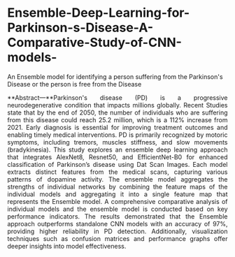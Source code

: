 # Ensemble-Deep-Learning-for-Parkinson-s-Disease-A-Comparative-Study-of-CNN-models-
An Ensemble model for identifying a person suffering from the Parkinson's Disease or the person is free from the Disease
<p align="justify">
**Abstract—**Parkinson's disease (PD) is a progressive neurodegenerative condition that impacts millions globally. Recent Studies state that by the end of 2050, the number of individuals who are suffering from this disease could reach 25.2 million, which is a 112% increase from 2021. Early diagnosis is essential for improving treatment outcomes and enabling timely medical interventions. PD is primarily recognized by motoric symptoms, including tremors, muscles stiffness, and slow movements (bradykinesia). This study explores an ensemble deep learning approach that integrates AlexNet8, Resnet50, and EfficientNet-B0 for enhanced classification of Parkinson’s disease using Dat Scan Images. Each model extracts distinct features from the medical scans, capturing various patterns of dopamine activity. The ensemble model aggregates the strengths of individual networks by combining the feature maps of the individual models and aggregating it into a single feature map that represents the Ensemble model. A comprehensive comparative analysis of individual models and the ensemble model is conducted based on key performance indicators. The results demonstrated that the Ensemble approach outperforms standalone CNN models with an accuracy of 97%, providing higher reliability in PD detection. Additionally, visualization techniques such as confusion matrices and performance graphs offer deeper insights into model effectiveness.
</p>
